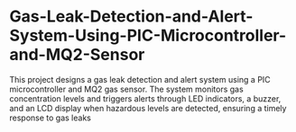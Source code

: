 # Gas-Leak-Detection-and-Alert-System-Using-PIC-Microcontroller-and-MQ2-Sensor
This project designs a gas leak detection and alert system using a PIC microcontroller and MQ2 gas sensor. The system monitors gas concentration levels and triggers alerts through LED indicators, a buzzer, and an LCD display when hazardous levels are detected, ensuring a timely response to gas leaks
